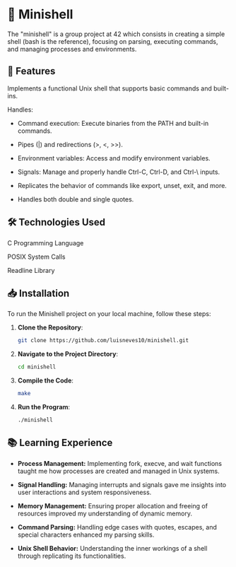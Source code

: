 # 🐚 Minishell

The "minishell" is a group project at 42 which consists in creating a simple shell (bash is the reference), focusing on parsing, executing commands, and managing processes and environments.

## 🚀 Features

Implements a functional Unix shell that supports basic commands and built-ins.

Handles:

- Command execution: Execute binaries from the PATH and built-in commands.

- Pipes (|) and redirections (>, <, >>).

- Environment variables: Access and modify environment variables.

- Signals: Manage and properly handle Ctrl-C, Ctrl-D, and Ctrl-\ inputs.

- Replicates the behavior of commands like export, unset, exit, and more.

- Handles both double and single quotes.

## 🛠️ Technologies Used

C Programming Language

POSIX System Calls

Readline Library

## 📥 Installation

To run the Minishell project on your local machine, follow these steps:

1. **Clone the Repository**:
    ```bash
    git clone https://github.com/luisneves10/minishell.git
    ```

2. **Navigate to the Project Directory**:
    ```bash
    cd minishell
    ```

3. **Compile the Code**:
    ```bash
    make
    ```

4. **Run the Program**:
    ```bash
    ./minishell
    ```

## 📚 Learning Experience

- **Process Management:** Implementing fork, execve, and wait functions taught me how processes are created and managed in Unix systems.

- **Signal Handling:** Managing interrupts and signals gave me insights into user interactions and system responsiveness.

- **Memory Management:** Ensuring proper allocation and freeing of resources improved my understanding of dynamic memory.

- **Command Parsing:** Handling edge cases with quotes, escapes, and special characters enhanced my parsing skills.

- **Unix Shell Behavior:** Understanding the inner workings of a shell through replicating its functionalities.
